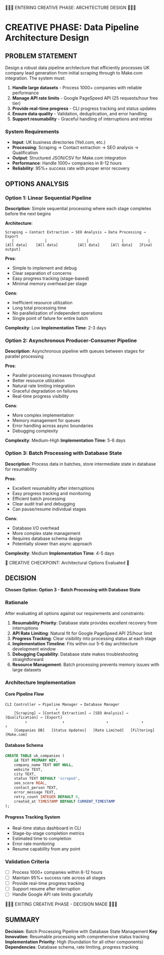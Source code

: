 🎨🎨🎨 ENTERING CREATIVE PHASE: ARCHITECTURE DESIGN 🎨🎨🎨

# CREATIVE PHASE: Data Pipeline Architecture Design

## PROBLEM STATEMENT

Design a robust data pipeline architecture that efficiently processes UK company lead generation from initial scraping through to Make.com integration. The system must:

1. **Handle large datasets** - Process 1000+ companies with reliable performance
2. **Manage API rate limits** - Google PageSpeed API (25 requests/hour free tier)
3. **Provide real-time progress** - CLI progress tracking and status updates
4. **Ensure data quality** - Validation, deduplication, and error handling
5. **Support resumability** - Graceful handling of interruptions and retries

### System Requirements
- **Input**: UK business directories (Yell.com, etc.)
- **Processing**: Scraping → Contact extraction → SEO analysis → Qualification
- **Output**: Structured JSON/CSV for Make.com integration
- **Performance**: Handle 1000+ companies in 8-12 hours
- **Reliability**: 95%+ success rate with proper error recovery

## OPTIONS ANALYSIS

### Option 1: Linear Sequential Pipeline
**Description**: Simple sequential processing where each stage completes before the next begins

**Architecture**:
```
Scraping → Contact Extraction → SEO Analysis → Data Processing → Export
   |              |                  |               |           |
[All data]    [All data]         [All data]     [All data]   [Final output]
```

**Pros**:
- Simple to implement and debug
- Clear separation of concerns
- Easy progress tracking (stage-based)
- Minimal memory overhead per stage

**Cons**:
- Inefficient resource utilization
- Long total processing time
- No parallelization of independent operations
- Single point of failure for entire batch

**Complexity**: Low
**Implementation Time**: 2-3 days

### Option 2: Asynchronous Producer-Consumer Pipeline
**Description**: Asynchronous pipeline with queues between stages for parallel processing

**Pros**:
- Parallel processing increases throughput
- Better resource utilization
- Natural rate limiting integration
- Graceful degradation on failures
- Real-time progress visibility

**Cons**:
- More complex implementation
- Memory management for queues
- Error handling across async boundaries
- Debugging complexity

**Complexity**: Medium-High
**Implementation Time**: 5-6 days

### Option 3: Batch Processing with Database State
**Description**: Process data in batches, store intermediate state in database for resumability

**Pros**:
- Excellent resumability after interruptions
- Easy progress tracking and monitoring
- Efficient batch processing
- Clear audit trail and debugging
- Can pause/resume individual stages

**Cons**:
- Database I/O overhead
- More complex state management
- Requires database schema design
- Potentially slower than async approach

**Complexity**: Medium
**Implementation Time**: 4-5 days

🎨 CREATIVE CHECKPOINT: Architectural Options Evaluated 🎨

## DECISION

**Chosen Option: Option 3 - Batch Processing with Database State**

### Rationale

After evaluating all options against our requirements and constraints:

1. **Resumability Priority**: Database state provides excellent recovery from interruptions
2. **API Rate Limiting**: Natural fit for Google PageSpeed API 25/hour limit
3. **Progress Tracking**: Clear visibility into processing status at each stage
4. **Implementation Timeline**: Fits within our 5-6 day architecture development window
5. **Debugging Capability**: Database state makes troubleshooting straightforward
6. **Resource Management**: Batch processing prevents memory issues with large datasets

### Architecture Implementation

#### Core Pipeline Flow
```
CLI Controller → Pipeline Manager → Database Manager
                       ↓
    [Scraping] → [Contact Extraction] → [SEO Analysis] → [Qualification] → [Export]
         ↓                ↓                   ↓               ↓            ↓
    [Companies DB]   [Status Updates]   [Rate Limited]   [Filtering]   [Make.com]
```

#### Database Schema
```sql
CREATE TABLE uk_companies (
    id TEXT PRIMARY KEY,
    company_name TEXT NOT NULL,
    website TEXT,
    city TEXT,
    status TEXT DEFAULT 'scraped',
    seo_score REAL,
    contact_person TEXT,
    error_message TEXT,
    retry_count INTEGER DEFAULT 0,
    created_at TIMESTAMP DEFAULT CURRENT_TIMESTAMP
);
```

#### Progress Tracking System
- Real-time status dashboard in CLI
- Stage-by-stage completion metrics
- Estimated time to completion
- Error rate monitoring
- Resume capability from any point

### Validation Criteria
- [ ] Process 1000+ companies within 8-12 hours
- [ ] Maintain 95%+ success rate across all stages
- [ ] Provide real-time progress tracking
- [ ] Support resume after interruption
- [ ] Handle Google API rate limits gracefully

🎨🎨🎨 EXITING CREATIVE PHASE - DECISION MADE 🎨🎨🎨

## SUMMARY

**Decision**: Batch Processing Pipeline with Database State Management
**Key Innovation**: Resumable processing with comprehensive status tracking
**Implementation Priority**: High (foundation for all other components)
**Dependencies**: Database schema, rate limiting, progress tracking 